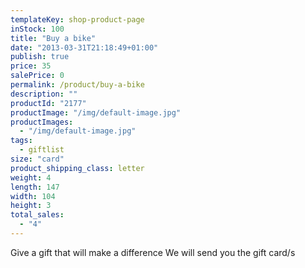 ```yaml
---
templateKey: shop-product-page
inStock: 100
title: "Buy a bike"
date: "2013-03-31T21:18:49+01:00"
publish: true
price: 35
salePrice: 0
permalink: /product/buy-a-bike
description: ""
productId: "2177"
productImage: "/img/default-image.jpg"
productImages:
  - "/img/default-image.jpg"
tags:
  - giftlist
size: "card"
product_shipping_class: letter
weight: 4
length: 147
width: 104
height: 3
total_sales:
  - "4"
---
```


Give a gift that will make a difference We will send you the gift card/s
